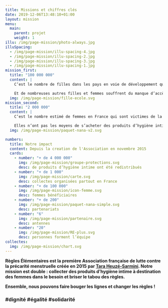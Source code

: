 ```yaml
---
title: Missions et chiffres clés
date: 2019-12-06T13:48:10+01:00
layout: mission
menu:
  main:
    parent: projet
    weight: 1
illu: /img/page-mission/photo-always.jpg
illuSpacing:
  - /img/page-mission/illu-spacing-4.jpg
  - /img/page-mission/illu-spacing-2.jpg
  - /img/page-mission/illu-spacing-3.jpg
  - /img/page-mission/illu-spacing-1.jpg
mission_first:
  title: "100 000 000"
  content: |
    C’est le nombre de filles dans les pays en voie de développement qui ratent une semaine d’école par mois à cause de leurs règles et du manque d’accès à des produits d’hygiène intime adaptés.

    Et de nombreuses autres filles et femmes souffrent du manque d’accès aux tampons et serviettes … Juste en bas de chez vous !
  img: /img/page-mission/fille-ecole.svg
mission_second:
  title: "2 000 000"
  content: |
    C’est le nombre estimé de femmes en France qui sont victimes de la précarité menstruelle et manquent de produits d’hygiène intime (source : Etude IFOP pour Dons Solidaires, 2019).

    Elles n’ont pas les moyens de s’acheter des produits d’hygiène intime - ou pas en quantité suffisante - les empêchant de vivre leurs règles dignement. Cela peut provoquer de graves troubles physiques - démangeaisons, infections, syndrome du choc toxique pouvant occasionner la mort -  et psychologiques - perte de confiance en soi, difficultés de réinsertion.
  img: /img/page-mission/paquet-nana-v2.svg

numbers:
  title: Notre impact
  content: Depuis la creation de l'Association en novembre 2015
  cards:
    - number: "+ de 4 000 000"
      img: /img/page-mission/groupe-protections.svg
      desc: de produits d’hygiène intime ont été redistribués
    - number: "+ de 1 000"
      img: /img/page-mission/carte.svg
      desc: collectes organisées partout en France
    - number: "+ de 100 000"
      img: /img/page-mission/icon-femme.svg
      desc: femmes bénéficiaires
    - number: "+ de 200"
      img: /img/page-mission/paquet-nana-simple.svg
      desc: partenariats
    - number: "6"
      img: /img/page-mission/partenaire.svg
      desc: antennes
    - number: "20"
      img: /img/page-mission/RE-plus.svg
      desc: personnes forment l’équipe
collectes:
  img: /img/page-mission/chart.svg
---
```


**Règles Élémentaires est la première Association française de lutte contre la précarité menstruelle créée en 2015 par [Tara Heuzé-Sarmini](/projet/equipe/). Notre mission est double : collecter des produits d’hygiène intime à destination des femmes dans le besoin et briser le tabou des règles.**

**Ensemble, nous pouvons faire bouger les lignes et changer les règles !**

### #dignité #égalité #solidarité
